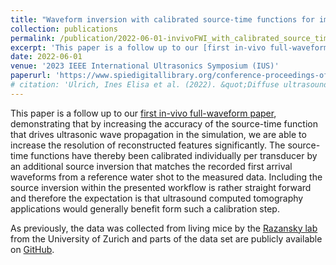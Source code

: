 ```yaml
---
title: "Waveform inversion with calibrated source-time functions for improving in-vivo ultrasound computed tomography"
collection: publications
permalink: /publication/2022-06-01-invivoFWI_with_calibrated_source_time_functions
excerpt: 'This paper is a follow up to our [first in-vivo full-waveform paper](https://ieeexplore.ieee.org/document/10308297), demonstrating that by increasing the accuracy of the source-time function that drives ultrasonic wave propagation in the simulation, we are able to increase the resolution of reconstructed features significantly. The source-time functions have thereby been calibrated individually per transducer by an additional source inversion that matches the recorded first arrival waveforms from a reference water shot to the measured data. Including the source inversion within the presented workflow is rather straight forward and therefore the expectation is that ultrasound computed tomography applications would generally benefit form such a calibration step.   '
date: 2022-06-01
venue: '2023 IEEE International Ultrasonics Symposium (IUS)'
paperurl: 'https://www.spiedigitallibrary.org/conference-proceedings-of-spie/12932/129320H/Waveform-inversion-with-calibrated-source-time-functions-for-improving-in/10.1117/12.3006768.short'
# citation: 'Ulrich, Ines Elisa et al. (2022). &quot;Diffuse ultrasound computed tomography.&quot; <i>The Journal of the Acoustical Society of America</i>. 1(1).'
---
```

This paper is a follow up to our [first in-vivo full-waveform paper](https://ieeexplore.ieee.org/document/10308297), demonstrating that by increasing the accuracy of the source-time function that drives ultrasonic wave propagation in the simulation, we are able to increase the resolution of reconstructed features significantly. The source-time functions have thereby been calibrated individually per transducer by an additional source inversion that matches the recorded first arrival waveforms from a reference water shot to the measured data. Including the source inversion within the presented workflow is rather straight forward and therefore the expectation is that ultrasound computed tomography applications would generally benefit form such a calibration step.  

As previously, the data was collected from living mice by the [Razansky lab](https://www.razanskylab.org/) from the University of Zurich and parts of the data set are publicly available on [GitHub](https://github.com/berkanlafci/pyruct). 
<!-- 
[Download paper here](https://www.researchgate.net/publication/375475478_Full-waveform_inversion_with_resolution_proxies_for_in-vivo_ultrasound_computed_tomography)

Recommended citation: Your Name, You. (2009). "Paper Title Number 1." <i>Journal 1</i>. 1(1). -->